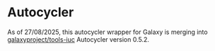 # Autocycler

As of 27/08/2025, this autocycler wrapper for Galaxy is merging into
[galaxyproject/tools-iuc](https://github.com/galaxyproject/tools-iuc/tree/main/tools) Autocycler version 0.5.2.
